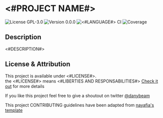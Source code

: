 # <#PROJECT NAME#>

![License GPL-3.0](https://img.shields.io/badge/License-GPL%203.0-blue) ![Version 0.0.0](https://img.shields.io/badge/Version-0.0.0-important) ![<#LANGUAGE#> CI]() ![Coverage]()

## Description

<#DESCRIPTION#>

## License & Attribution

This project is available under <#LICENSE#>.  
the <#LICENSE#> means <#LIBERTIES AND RESPONSABILITIES#> [Check it out](LICENSE) for more details

If you like this project feel free to give a shoutout on twitter [@danybeam](https://twitter.com/danybeam)

This project CONTRIBUTING guidelines have been adapted from [nayafia's template](https://github.com/nayafia/contributing-template)
